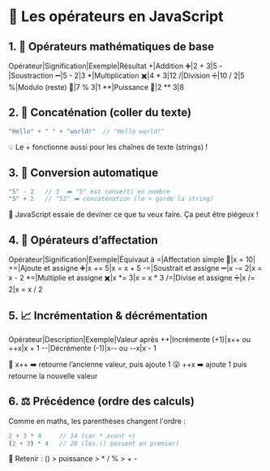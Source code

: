 # 🧮 Les opérateurs en JavaScript

## 1. 🔢 Opérateurs mathématiques de base

Opérateur|Signification|Exemple|Résultat
+|Addition ➕|2 + 3|5
-|Soustraction ➖|5 - 2|3
*|Multiplication ✖️|4 * 3|12
/|Division ➗|10 / 2|5
%|Modulo (reste) 🧮|7 % 3|1
**|Puissance 🔺|2 ** 3|8

## 2. 📝 Concaténation (coller du texte)

```js
"Hello" + " " + "world!"  // "Hello world!"
```

💡 Le + fonctionne aussi pour les chaînes de texte (strings) !

## 3. 🔁 Conversion automatique

```js
"5" - 2   // 3  ➡️ "5" est converti en nombre
"5" + 2   // "52" ➡️ concaténation (le + garde la string)
```

🧠 JavaScript essaie de deviner ce que tu veux faire. Ça peut être piégeux !

## 4. 🔄 Opérateurs d’affectation

Opérateur|Signification|Exemple|Équivaut à
=|Affectation simple 🎯|x = 10|
+=|Ajoute et assigne ➕|x += 5|x = x + 5
-=|Soustrait et assigne ➖|x -= 2|x = x - 2
*=|Multiplie et assigne ✖️|x *= 3|x = x * 3
/=|Divise et assigne ➗|x /= 2|x = x / 2

## 5. 📈 Incrémentation & décrémentation

Opérateur|Description|Exemple|Valeur après
++|Incrémente (+1)|x++ ou ++x|x + 1
--|Décrémente (-1)|x-- ou --x|x - 1

🧐 x++ ➡️ retourne l’ancienne valeur, puis ajoute 1
😲 ++x ➡️ ajoute 1 puis retourne la nouvelle valeur

## 6. ⚖️ Précédence (ordre des calculs)

Comme en maths, les parenthèses changent l'ordre :

```js
2 + 3 * 4     // 14 (car * avant +)
(2 + 3) * 4   // 20 (les () passent en premier)
```

🧠 Retenir : () > puissance > * / % > + -